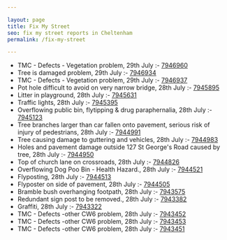 ```yaml
---

layout: page
title: Fix My Street
seo: fix my street reports in Cheltenham
permalink: /fix-my-street

---
```


<!-- fix_marker starts -->

- TMC - Defects - Vegetation problem, 29th July :- [7946960](https://www.fixmystreet.com/report/7946960)
- Tree is damaged problem, 29th July :- [7946934](https://www.fixmystreet.com/report/7946934)
- TMC - Defects - Vegetation problem, 29th July :- [7946937](https://www.fixmystreet.com/report/7946937)
- Pot hole difficult to avoid on very narrow bridge, 28th July :- [7945895](https://www.fixmystreet.com/report/7945895)
- Litter in playground, 28th July :- [7945631](https://www.fixmystreet.com/report/7945631)
- Traffic lights, 28th July :- [7945395](https://www.fixmystreet.com/report/7945395)
- Overflowing public bin, flytipping & drug paraphernalia, 28th July :- [7945123](https://www.fixmystreet.com/report/7945123)
- Tree branches larger than car fallen onto pavement, serious risk of injury of pedestrians, 28th July :- [7944991](https://www.fixmystreet.com/report/7944991)
- Tree causing damage to guttering and vehicles, 28th July :- [7944983](https://www.fixmystreet.com/report/7944983)
- Holes and pavement damage outside 127 St George's Road caused by tree, 28th July :- [7944950](https://www.fixmystreet.com/report/7944950)
- Top of church lane on crossroads, 28th July :- [7944826](https://www.fixmystreet.com/report/7944826)
- Overflowing Dog Poo Bin - Health Hazard., 28th July :- [7944521](https://www.fixmystreet.com/report/7944521)
- Flyposting, 28th July :- [7944513](https://www.fixmystreet.com/report/7944513)
- Flyposter on side of pavement, 28th July :- [7944505](https://www.fixmystreet.com/report/7944505)
- Bramble bush overhanging footpath, 28th July :- [7943575](https://www.fixmystreet.com/report/7943575)
- Redundant sign post to be removed., 28th July :- [7943382](https://www.fixmystreet.com/report/7943382)
- Graffiti, 28th July :- [7943322](https://www.fixmystreet.com/report/7943322)
- TMC - Defects -other CW6 problem, 28th July :- [7943452](https://www.fixmystreet.com/report/7943452)
- TMC - Defects -other CW6 problem, 28th July :- [7943453](https://www.fixmystreet.com/report/7943453)
- TMC - Defects -other CW6 problem, 28th July :- [7943451](https://www.fixmystreet.com/report/7943451)

<!-- fix_marker ends -->